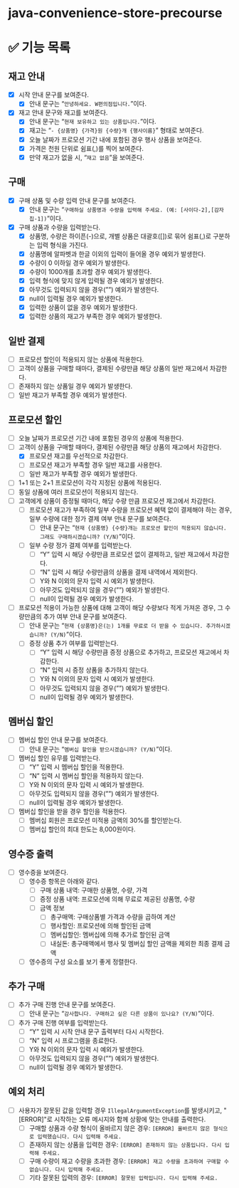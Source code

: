 # java-convenience-store-precourse

# ✅ 기능 목록

## 재고 안내

- [X] 시작 안내 문구를 보여준다.
    - [X] 안내 문구는 “`안녕하세요. W편의점입니다.`”이다.
- [X] 재고 안내 문구와 재고를 보여준다.
    - [X] 안내 문구는 “`현재 보유하고 있는 상품입니다.`”이다.
    - [X] 재고는 “`- {상품명} {가격}원 {수량}개 {행사이름}`” 형태로 보여준다.
    - [X] 오늘 날짜가 프로모션 기간 내에 포함된 경우 행사 상품을 보여준다.
    - [X] 가격은 천원 단위로 쉼표(,)를 찍어 보여준다.
    - [X] 만약 재고가 없을 시, “`재고 없음`”을 보여준다.

## 구매

- [X] 구매 상품 및 수량 입력 안내 문구를 보여준다.
    - [X] 안내 문구는 “`구매하실 상품명과 수량을 입력해 주세요. (예: [사이다-2],[감자칩-1])`”이다.
- [X] 구매 상품과 수량을 입력받는다.
    - [X] 상품명, 수량은 하이픈(-)으로, 개별 상품은 대괄호([])로 묶어 쉼표(,)로 구분하는 입력 형식을 가진다.
    - [X] 상품명에 알파벳과 한글 이외의 입력이 들어올 경우 예외가 발생한다.
    - [X] 수량이 0 이하일 경우 예외가 발생한다.
    - [X] 수량이 1000개를 초과할 경우 예외가 발생한다.
    - [X] 입력 형식에 맞지 않게 입력될 경우 예외가 발생한다.
    - [X] 아무것도 입력되지 않을 경우(””) 예외가 발생한다.
    - [X] null이 입력될 경우 예외가 발생한다.
    - [X] 입력한 상품이 없을 경우 예외가 발생한다.
    - [X] 입력한 상품의 재고가 부족한 경우 예외가 발생한다.

## 일반 결제

- [ ] 프로모션 할인이 적용되지 않는 상품에 적용한다.
- [ ] 고객이 상품을 구매할 때마다, 결제된 수량만큼 해당 상품의 일반 재고에서 차감한다.
- [ ] 존재하지 않는 상품일 경우 예외가 발생한다.
- [ ] 일반 재고가 부족할 경우 예외가 발생한다.

## 프로모션 할인

- [ ] 오늘 날짜가 프로모션 기간 내에 포함된 경우의 상품에 적용한다.
- [ ] 고객이 상품을 구매할 때마다, 결제된 수량만큼 해당 상품의 재고에서 차감한다.
    - [X] 프로모션 재고를 우선적으로 차감한다.
    - [ ] 프로모션 재고가 부족할 경우 일반 재고를 사용한다.
    - [ ] 일반 재고가 부족할 경우 예외가 발생한다.
- [ ] 1+1 또는 2+1 프로모션이 각각 지정된 상품에 적용된다.
- [ ] 동일 상품에 여러 프로모션이 적용되지 않는다.
- [ ] 고객에게 상품이 증정될 때마다, 해당 수량 만큼 프로모션 재고에서 차감한다.
    - [ ] 프로모션 재고가 부족하여 일부 수량을 프로모션 혜택 없이 결제해야 하는 경우, 일부 수량에 대한 정가 결제 여부 안내 문구를 보여준다.
        - [ ] 안내 문구는 “`현재 {상품명} {수량}개는 프로모션 할인이 적용되지 않습니다. 그래도 구매하시겠습니까? (Y/N)`”이다.
    - [ ] 일부 수량 정가 결제 여부를 입력받는다.
        - [ ] “Y” 입력 시 해당 수량만큼 프로모션 없이 결제하고, 일반 재고에서 차감한다.
        - [ ] “N” 입력 시 해당 수량만큼의 상품을 결제 내역에서 제외한다.
        - [ ] Y와 N 이외의 문자 입력 시 예외가 발생한다.
        - [ ] 아무것도 입력되지 않을 경우(””) 예외가 발생한다.
        - [ ] null이 입력될 경우 예외가 발생한다.
- [ ] 프로모션 적용이 가능한 상품에 대해 고객이 해당 수량보다 적게 가져온 경우, 그 수량만큼의 추가 여부 안내 문구를 보여준다.
    - [ ] 안내 문구는 “`현재 {상품명}은(는) 1개를 무료로 더 받을 수 있습니다. 추가하시겠습니까? (Y/N)`”이다.
    - [ ] 증정 상품 추가 여부를 입력받는다.
        - [ ] “Y” 입력 시 해당 수량만큼 증정 상품으로 추가하고, 프로모션 재고에서 차감한다.
        - [ ] “N” 입력 시 증정 상품을 추가하지 않는다.
        - [ ] Y와 N 이외의 문자 입력 시 예외가 발생한다.
        - [ ] 아무것도 입력되지 않을 경우(””) 예외가 발생한다.
        - [ ] null이 입력될 경우 예외가 발생한다.

## 멤버십 할인

- [ ] 멤버십 할인 안내 문구를 보여준다.
    - [ ] 안내 문구는 “`멤버십 할인을 받으시겠습니까? (Y/N)`”이다.
- [ ] 멤버십 할인 유무를 입력받는다.
    - [ ] “Y” 입력 시 멤버십 할인을 적용한다.
    - [ ] “N” 입력 시 멤버십 할인을 적용하지 않는다.
    - [ ] Y와 N 이외의 문자 입력 시 예외가 발생한다.
    - [ ] 아무것도 입력되지 않을 경우(””) 예외가 발생한다.
    - [ ] null이 입력될 경우 예외가 발생한다.
- [ ] 멤버십 할인을 받을 경우 할인을 적용한다.
    - [ ] 멤버십 회원은 프로모션 미적용 금액의 30%를 할인받는다.
    - [ ] 멤버십 할인의 최대 한도는 8,000원이다.

## 영수증 출력

- [ ] 영수증을 보여준다.
    - [ ] 영수증 항목은 아래와 같다.
        - [ ] 구매 상품 내역: 구매한 상품명, 수량, 가격
        - [ ] 증정 상품 내역: 프로모션에 의해 무료로 제공된 상품명, 수량
        - [ ] 금액 정보
            - [ ] 총구매액: 구매상품별 가격과 수량을 곱하여 계산
            - [ ] 행사할인: 프로모션에 의해 할인된 금액
            - [ ] 멤버십할인: 멤버십에 의해 추가로 할인된 금액
            - [ ] 내실돈: 총구매액에서 행사 및 멤버십 할인 금액을 제외한 최종 결제 금액
    - [ ] 영수증의 구성 요소를 보기 좋게 정렬한다.

## 추가 구매
- [ ] 추가 구매 진행 안내 문구를 보여준다.
    - [ ] 안내 문구는 “`감사합니다. 구매하고 싶은 다른 상품이 있나요? (Y/N)`”이다.
- [ ] 추가 구매 진행 여부를 입력받는다.
  - [ ] “Y” 입력 시 시작 안내 문구 출력부터 다시 시작한다.
  - [ ] “N” 입력 시 프로그램을 종료한다.
  - [ ] Y와 N 이외의 문자 입력 시 예외가 발생한다.
  - [ ] 아무것도 입력되지 않을 경우(””) 예외가 발생한다.
  - [ ] null이 입력될 경우 예외가 발생한다.

## 예외 처리

- [ ] 사용자가 잘못된 값을 입력할 경우 `IllegalArgumentException`를 발생시키고, "[ERROR]"로 시작하는 오류 메시지와 함께 상황에 맞는 안내를 출력한다.
    - [ ] 구매할 상품과 수량 형식이 올바르지 않은 경우: `[ERROR] 올바르지 않은 형식으로 입력했습니다. 다시 입력해 주세요.`
    - [ ] 존재하지 않는 상품을 입력한 경우: `[ERROR] 존재하지 않는 상품입니다. 다시 입력해 주세요.`
    - [ ] 구매 수량이 재고 수량을 초과한 경우: `[ERROR] 재고 수량을 초과하여 구매할 수 없습니다. 다시 입력해 주세요.`
    - [ ] 기타 잘못된 입력의 경우: `[ERROR] 잘못된 입력입니다. 다시 입력해 주세요.`
